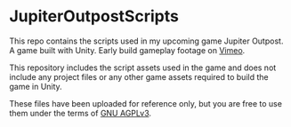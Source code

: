 # JupiterOutpostScripts
This repo contains the scripts used in my upcoming game Jupiter Outpost. A game built with Unity. Early build gameplay footage on [Vimeo](https://vimeo.com/491862457).

This repository includes the script assets used in the game and does not include any project files or any other game assets required to build the game in Unity.

These files have been uploaded for reference only, but you are free to use them under the terms of [GNU AGPLv3](https://choosealicense.com/licenses/agpl-3.0/).
